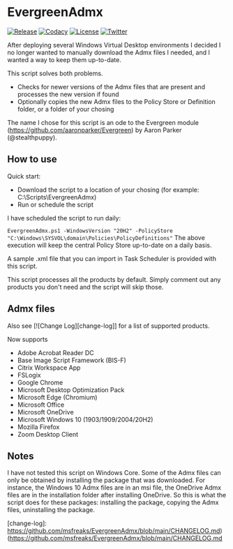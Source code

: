 # EvergreenAdmx

[![Release][github-release-badge]][github-release]
[![Codacy][code-quality-badge]][code-quality]
[![License][license-badge]][license]
[![Twitter][twitter-follow-badge]][twitter-follow]

After deploying several Windows Virtual Desktop environments I decided I no longer wanted to manually download the Admx files I needed, and I wanted a way to keep them up-to-date.

This script solves both problems.
*  Checks for newer versions of the Admx files that are present and processes the new version if found
*  Optionally copies the new Admx files to the Policy Store or Definition folder, or a folder of your chosing

The name I chose for this script is an ode to the Evergreen module (https://github.com/aaronparker/Evergreen) by Aaron Parker (@stealthpuppy).

## How to use

Quick start:
*  Download the script to a location of your chosing (for example: C:\Scripts\EvergreenAdmx)
*  Run or schedule the script

I have scheduled the script to run daily:

`
EvergreenAdmx.ps1 -WindowsVersion "20H2" -PolicyStore "C:\Windows\SYSVOL\domain\Policies\PolicyDefinitions"
`
The above execution will keep the central Policy Store up-to-date on a daily basis.

A sample .xml file that you can import in Task Scheduler is provided with this script.

This script processes all the products by default. Simply comment out any products you don't need and the script will skip those.

## Admx files

Also see [![Change Log][change-log]] for a list of supported products.

Now supports
*  Adobe Acrobat Reader DC
*  Base Image Script Framework (BIS-F)
*  Citrix Workspace App
*  FSLogix
*  Google Chrome
*  Microsoft Desktop Optimization Pack
*  Microsoft Edge (Chromium)
*  Microsoft Office
*  Microsoft OneDrive
*  Microsoft Windows 10 (1903/1909/2004/20H2)
*  Mozilla Firefox
*  Zoom Desktop Client

## Notes

I have not tested this script on Windows Core.
Some of the Admx files can only be obtained by installing the package that was downloaded. For instance, the Windows 10 Admx files are in an msi file, the OneDrive Admx files are in the installation folder after installing OneDrive.
So this is what the script does for these packages: installing the package, copying the Admx files, uninstalling the package.

[github-release-badge]: https://img.shields.io/github/release/msfreaks/EvergreenAdmx.svg?style=flat-square
[github-release]: https://github.com/msfreaks/EvergreenAdmx/releases/latest
[code-quality-badge]: https://app.codacy.com/project/badge/Grade/c0efab02b66442399bb16b0493cdfbef?style=flat-square
[code-quality]: https://www.codacy.com/gh/msfreaks/EvergreenAdmx/dashboard?utm_source=github.com&amp;utm_medium=referral&amp;utm_content=msfreaks/EvergreenAdmx&amp;utm_campaign=Badge_Grade
[license-badge]: https://img.shields.io/github/license/msfreaks/EvergreenAdmx.svg?style=flat-square
[license]: https://github.com/msfreaks/EvergreenAdmx/blob/master/LICENSE
[twitter-follow-badge]: https://img.shields.io/twitter/follow/menschab?style=flat-square
[twitter-follow]: https://twitter.com/menschab?ref_src=twsrc%5Etfw
[change-log]: https://github.com/msfreaks/EvergreenAdmx/blob/main/CHANGELOG.md)(https://github.com/msfreaks/EvergreenAdmx/blob/main/CHANGELOG.md
